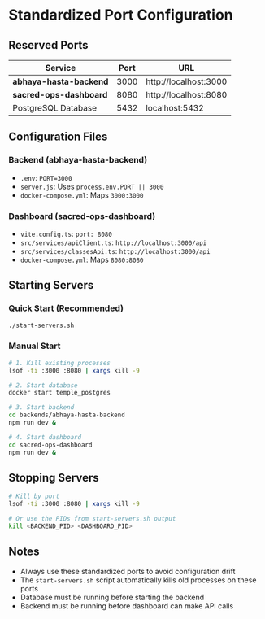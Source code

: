 # Standardized Port Configuration

## Reserved Ports

| Service | Port | URL |
|---------|------|-----|
| **abhaya-hasta-backend** | 3000 | http://localhost:3000 |
| **sacred-ops-dashboard** | 8080 | http://localhost:8080 |
| PostgreSQL Database | 5432 | localhost:5432 |

## Configuration Files

### Backend (abhaya-hasta-backend)
- `.env`: `PORT=3000`
- `server.js`: Uses `process.env.PORT || 3000`
- `docker-compose.yml`: Maps `3000:3000`

### Dashboard (sacred-ops-dashboard)
- `vite.config.ts`: `port: 8080`
- `src/services/apiClient.ts`: `http://localhost:3000/api`
- `src/services/classesApi.ts`: `http://localhost:3000/api`
- `docker-compose.yml`: Maps `8080:8080`

## Starting Servers

### Quick Start (Recommended)
```bash
./start-servers.sh
```

### Manual Start
```bash
# 1. Kill existing processes
lsof -ti :3000 :8080 | xargs kill -9

# 2. Start database
docker start temple_postgres

# 3. Start backend
cd backends/abhaya-hasta-backend
npm run dev &

# 4. Start dashboard
cd sacred-ops-dashboard
npm run dev &
```

## Stopping Servers

```bash
# Kill by port
lsof -ti :3000 :8080 | xargs kill -9

# Or use the PIDs from start-servers.sh output
kill <BACKEND_PID> <DASHBOARD_PID>
```

## Notes

- Always use these standardized ports to avoid configuration drift
- The `start-servers.sh` script automatically kills old processes on these ports
- Database must be running before starting the backend
- Backend must be running before dashboard can make API calls
